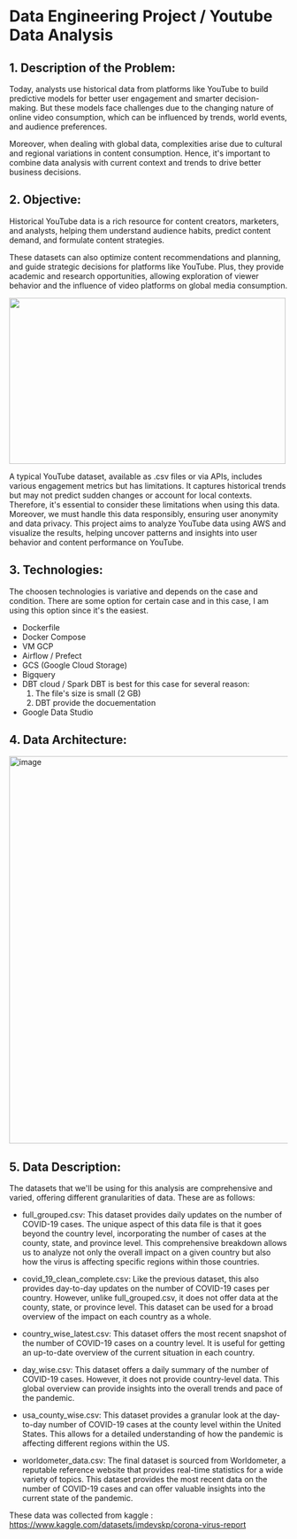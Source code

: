 # Data Engineering Project / Youtube Data Analysis

## 1. Description of the Problem:
Today, analysts use historical data from platforms like YouTube to build predictive models for better user engagement and smarter decision-making. But these models face challenges due to the changing nature of online video consumption, which can be influenced by trends, world events, and audience preferences.

Moreover, when dealing with global data, complexities arise due to cultural and regional variations in content consumption. Hence, it's important to combine data analysis with current context and trends to drive better business decisions.

## 2. Objective:
Historical YouTube data is a rich resource for content creators, marketers, and analysts, helping them understand audience habits, predict content demand, and formulate content strategies.

These datasets can also optimize content recommendations and planning, and guide strategic decisions for platforms like YouTube. Plus, they provide academic and research opportunities, allowing exploration of viewer behavior and the influence of video platforms on global media consumption.

<img src="https://github.com/Irf4n-Muhammad/Youtube-Data_DataEng/assets/121205860/7e8e7f58-51a3-4d72-bdc8-d2490365d6a9" width="500" height="300">

A typical YouTube dataset, available as .csv files or via APIs, includes various engagement metrics but has limitations. It captures historical trends but may not predict sudden changes or account for local contexts. Therefore, it's essential to consider these limitations when using this data. Moreover, we must handle this data responsibly, ensuring user anonymity and data privacy. This project aims to analyze YouTube data using AWS and visualize the results, helping uncover patterns and insights into user behavior and content performance on YouTube.

## 3. Technologies:

The choosen technologies is variative and depends on the case and condition. There are some option for certain case and in this case, I am using this option since it's the easiest.

- Dockerfile
- Docker Compose
- VM GCP
- Airflow / Prefect
- GCS (Google Cloud Storage)
- Bigquery
- DBT cloud / Spark
  DBT is best for this case for several reason:
  1. The file's size is small (2 GB)
  2. DBT provide the docuementation
- Google Data Studio

## 4. Data Architecture:
<img width="700" alt="image" src="https://github.com/Irf4n-Muhammad/Data-Engineering-Project_COVID19-Dataset/assets/121205860/17f49dd3-604f-496e-9ea6-63ea6004deac">



## 5. Data Description:

The datasets that we'll be using for this analysis are comprehensive and varied, offering different granularities of data. These are as follows:

- full_grouped.csv: This dataset provides daily updates on the number of COVID-19 cases. The unique aspect of this data file is that it goes beyond the country level, incorporating the number of cases at the county, state, and province level. This comprehensive breakdown allows us to analyze not only the overall impact on a given country but also how the virus is affecting specific regions within those countries.

- covid_19_clean_complete.csv: Like the previous dataset, this also provides day-to-day updates on the number of COVID-19 cases per country. However, unlike full_grouped.csv, it does not offer data at the county, state, or province level. This dataset can be used for a broad overview of the impact on each country as a whole.

- country_wise_latest.csv: This dataset offers the most recent snapshot of the number of COVID-19 cases on a country level. It is useful for getting an up-to-date overview of the current situation in each country.

- day_wise.csv: This dataset offers a daily summary of the number of COVID-19 cases. However, it does not provide country-level data. This global overview can provide insights into the overall trends and pace of the pandemic.

- usa_county_wise.csv: This dataset provides a granular look at the day-to-day number of COVID-19 cases at the county level within the United States. This allows for a detailed understanding of how the pandemic is affecting different regions within the US.

- worldometer_data.csv: The final dataset is sourced from Worldometer, a reputable reference website that provides real-time statistics for a wide variety of topics. This dataset provides the most recent data on the number of COVID-19 cases and can offer valuable insights into the current state of the pandemic.

These data was collected from kaggle : https://www.kaggle.com/datasets/imdevskp/corona-virus-report

